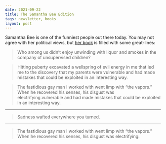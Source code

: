 ```yaml
---
date: 2021-09-22
title: The Samantha Bee Edition
tags: newsletter, books
layout: post
---
```



Samantha Bee is one of the funniest people out there today. You may not agree with her political views, but [her book](https://bookshop.org/books/i-know-i-am-but-what-are-you/9781439142745) is filled with some great-lines:

> Who among us didn’t enjoy unwinding with liquor and smokes in the company of unsupervised children?

> Hitting puberty excavated a wellspring of evil energy in me that led me to the discovery that my parents were vulnerable and had made mistakes that could be exploited in an interesting way.


> The fastidious gay man I worked with went limp with “the vapors.” When he recovered his senses, his disgust was electrifying.vulnerable and had made mistakes that could be exploited in an interesting way.

---

> Sadness wafted everywhere you turned.

---

> The fastidious gay man I worked with went limp with “the vapors.” When he recovered his senses, his disgust was electrifying.